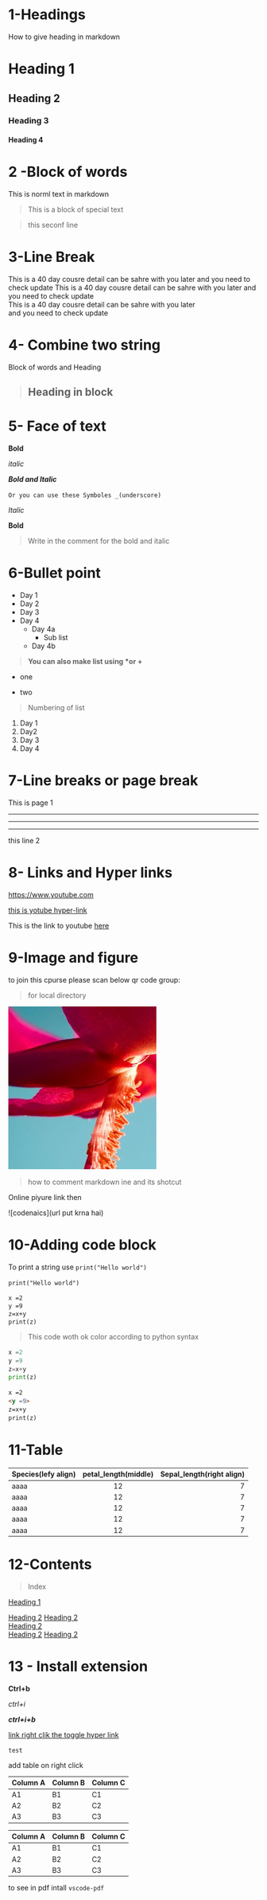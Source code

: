 # 1-Headings
How to give heading in markdown 

# Heading 1
## Heading 2
### Heading 3
#### Heading 4

# 2 -Block of words
This is norml text in markdown

>This is a block of special text

>this seconf line 

# 3-Line Break
This is a 40 day cousre detail can be sahre with you later 
and you need to check update 
This is a 40 day cousre  detail can be sahre with you later 
and you need to check update \
This is a 40 day cousre detail can be sahre with you later \
and you need to check update 

# 4- Combine two string 
Block of words and Heading 
>## Heading in block

# 5- Face of text
**Bold**

*italic*

***Bold and Italic***

`Or you can use these Symboles _(underscore)` 

_Italic_

__Bold__

>Write in the comment for the bold and italic 

# 6-Bullet point 
- Day 1
- Day 2
- Day 3
- Day 4
  - Day 4a
    - Sub list
  - Day 4b

> __You can also make list using *or +__

* one 
+ two

> Numbering of list

1. Day 1
2. Day2
3. Day 3
4. Day 4

# 7-Line breaks or page break

This is page 1
___
---
***

this line 2

# 8- Links and Hyper links

<https://www.youtube.com>

[this is  yotube hyper-link](https://www.youtube.com)

[codanics]:https://www.youtube.com

This is the link to youtube [here](codanics)

# 9-Image and figure

to join this cpurse please scan below qr code 
group:
>for local directory

![QR](qr.png)

>how to comment markdown ine and its shotcut

Online piyure link then 

![codenaics](url put krna hai)

# 10-Adding code block

To print a string use `print("Hello world")`

`print("Hello world")`

```
x =2
y =9
z=x+y
print(z)
```
>This code woth ok color according to python syntax

```python
x =2
y =9
z=x+y
print(z)
```
```html
x =2
<y =9>
z=x+y
print(z)
```

# 11-Table

| Species(lefy align) | petal_length(middle) | Sepal_length(right align) |
| :------- | :------------: | --------: |
| aaaa | 12 | 7 |
| aaaa | 12 | 7 |
| aaaa | 12 | 7 |
| aaaa | 12 | 7 |
| aaaa | 12 | 7 |

# 12-Contents
>Index

[Heading 1](#1-headings)

[Heading 2](#2--block-of-words)
[Heading 2](#2--block-of-words)\
[Heading 2](#2--block-of-words)\
[Heading 2](#2--block-of-words)
[Heading 2](#2--block-of-words)

# 13 - Install extension

**Ctrl+b**

_ctrl+i_

**_ctrl+i+b_**

[link right clik the toggle hyper link](https://www.cricbuzz.com/live-cricket-scores/31633/aus-vs-ind-1st-odi-india-tour-of-australia-2020-21)

```
test

```

add table  on right click


Column A | Column B | Column C
---------|----------|---------
 A1 | B1 | C1
 A2 | B2 | C2
 A3 | B3 | C3


Column A | Column B | Column C
---------|----------|---------
 A1 | B1 | C1
 A2 | B2 | C2
 A3 | B3 | C3

 to see in pdf intall `vscode-pdf`






